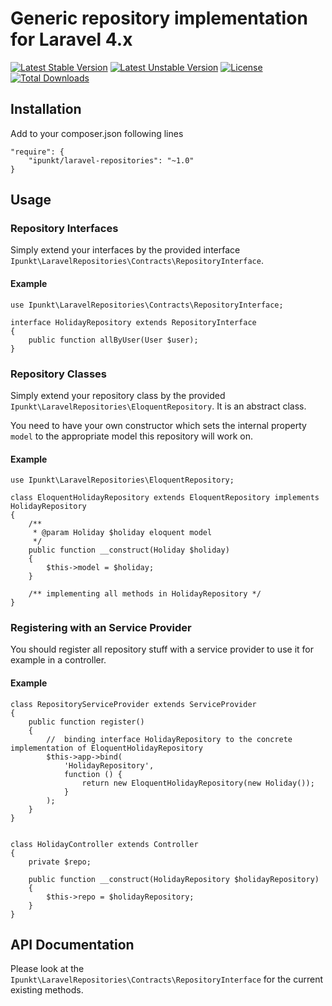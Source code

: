 # Generic repository implementation for Laravel 4.x
[![Latest Stable Version](https://poser.pugx.org/ipunkt/laravel-repositories/v/stable.svg)](https://packagist.org/packages/ipunkt/laravel-repositories) [![Latest Unstable Version](https://poser.pugx.org/ipunkt/laravel-repositories/v/unstable.svg)](https://packagist.org/packages/ipunkt/laravel-repositories) [![License](https://poser.pugx.org/ipunkt/laravel-repositories/license.svg)](https://packagist.org/packages/ipunkt/laravel-repositories) [![Total Downloads](https://poser.pugx.org/ipunkt/laravel-repositories/downloads.svg)](https://packagist.org/packages/ipunkt/laravel-repositories)

## Installation

Add to your composer.json following lines

	"require": {
		"ipunkt/laravel-repositories": "~1.0"
	}


## Usage

### Repository Interfaces

Simply extend your interfaces by the provided interface `Ipunkt\LaravelRepositories\Contracts\RepositoryInterface`.

#### Example

	use Ipunkt\LaravelRepositories\Contracts\RepositoryInterface;

	interface HolidayRepository extends RepositoryInterface
	{
		public function allByUser(User $user);
	}


### Repository Classes

Simply extend your repository class by the provided `Ipunkt\LaravelRepositories\EloquentRepository`. It is an abstract class.

You need to have your own constructor which sets the internal property `model` to the appropriate model this repository will work on.

#### Example

	use Ipunkt\LaravelRepositories\EloquentRepository;

	class EloquentHolidayRepository extends EloquentRepository implements HolidayRepository
	{
		/**
		 * @param Holiday $holiday eloquent model
		 */
		public function __construct(Holiday $holiday)
		{
			$this->model = $holiday;
		}

		/** implementing all methods in HolidayRepository */
	}


### Registering with an Service Provider

You should register all repository stuff with a service provider to use it for example in a controller.

#### Example

	class RepositoryServiceProvider extends ServiceProvider
	{
		public function register()
		{
			//  binding interface HolidayRepository to the concrete implementation of EloquentHolidayRepository
			$this->app->bind(
				'HolidayRepository',
				function () {
					return new EloquentHolidayRepository(new Holiday());
				}
			);
		}
	}


	class HolidayController extends Controller
	{
		private $repo;

		public function __construct(HolidayRepository $holidayRepository)
		{
			$this->repo = $holidayRepository;
		}
	}



## API Documentation

Please look at the `Ipunkt\LaravelRepositories\Contracts\RepositoryInterface` for the current existing methods.

